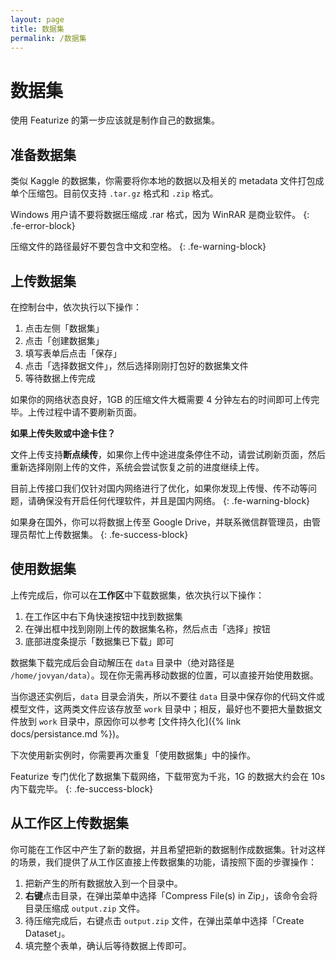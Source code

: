```yaml
---
layout: page
title: 数据集
permalink: /数据集
---
```


# 数据集

使用 Featurize 的第一步应该就是制作自己的数据集。

## 准备数据集

类似 Kaggle 的数据集，你需要将你本地的数据以及相关的 metadata 文件打包成单个压缩包。目前仅支持 `.tar.gz` 格式和 `.zip` 格式。

Windows 用户请不要将数据压缩成 .rar 格式，因为 WinRAR 是商业软件。
{: .fe-error-block}

压缩文件的路径最好不要包含中文和空格。
{: .fe-warning-block}

## 上传数据集

在控制台中，依次执行以下操作：

1. 点击左侧「数据集」
2. 点击「创建数据集」
3. 填写表单后点击「保存」
4. 点击「选择数据文件」，然后选择刚刚打包好的数据集文件
5. 等待数据上传完成

如果你的网络状态良好，1GB 的压缩文件大概需要 4 分钟左右的时间即可上传完毕。上传过程中请不要刷新页面。

**如果上传失败或中途卡住？**

文件上传支持**断点续传**，如果你上传中途进度条停住不动，请尝试刷新页面，然后重新选择刚刚上传的文件，系统会尝试恢复之前的进度继续上传。

目前上传接口我们仅针对国内网络进行了优化，如果你发现上传慢、传不动等问题，请确保没有开启任何代理软件，并且是国内网络。
{: .fe-warning-block}

如果身在国外，你可以将数据上传至 Google Drive，并联系微信群管理员，由管理员帮忙上传数据集。
{: .fe-success-block}

## 使用数据集

上传完成后，你可以在**工作区**中下载数据集，依次执行以下操作：

1. 在工作区中右下角快速按钮中找到数据集
2. 在弹出框中找到刚刚上传的数据集名称，然后点击「选择」按钮
3. 底部进度条提示「数据集已下载」即可

数据集下载完成后会自动解压在 `data` 目录中（绝对路径是 `/home/jovyan/data`）。现在你无需再移动数据的位置，可以直接开始使用数据。

当你退还实例后，`data` 目录会消失，所以不要往 `data` 目录中保存你的代码文件或模型文件，这两类文件应该存放至 `work` 目录中；相反，最好也不要把大量数据文件放到 `work` 目录中，原因你可以参考 [文件持久化]({% link docs/persistance.md %})。

下次使用新实例时，你需要再次重复「使用数据集」中的操作。

Featurize 专门优化了数据集下载网络，下载带宽为千兆，1G 的数据大约会在 10s 内下载完毕。
{: .fe-success-block}

## 从工作区上传数据集

你可能在工作区中产生了新的数据，并且希望把新的数据制作成数据集。针对这样的场景，我们提供了从工作区直接上传数据集的功能，请按照下面的步骤操作：

1. 把新产生的所有数据放入到一个目录中。
2. **右键**点击目录，在弹出菜单中选择「Compress File(s) in Zip」，该命令会将目录压缩成 `output.zip` 文件。
3. 待压缩完成后，右键点击 `output.zip` 文件，在弹出菜单中选择「Create Dataset」。
4. 填完整个表单，确认后等待数据上传即可。
